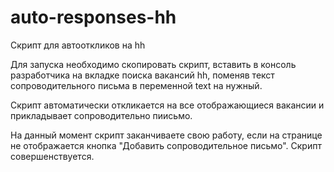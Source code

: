 # auto-responses-hh
Скрипт для автооткликов на hh

Для запуска необходимо скопировать скрипт, вставить в консоль разработчика на вкладке поиска вакансий hh, поменяв текст сопроводительного письма в переменной text на нужный.

Скрипт автоматически откликается на все отображающиеся вакансии и прикладывает сопроводительно пиисьмо.

На данный момент скрипт заканчиваете свою работу, если на странице не отображается кнопка "Добавить сопроводительное письмо". Скрипт совершенствуется. 

